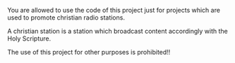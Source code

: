 You are allowed to use the code of this project just for projects which are used to promote christian radio stations.

A christian station is a station which broadcast content accordingly with the Holy Scripture.

The use of this project for other purposes is prohibited!!

